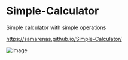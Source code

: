 # Simple-Calculator
Simple calculator with simple operations

https://samarenas.github.io/Simple-Calculator/

![image](https://user-images.githubusercontent.com/72722841/193959619-69ea4260-8639-4890-bfe9-e13b73da9be9.png)
